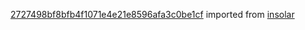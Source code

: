 [2727498bf8bfb4f1071e4e21e8596afa3c0be1cf](https://github.com/insolar/insolar/commit/2727498bf8bfb4f1071e4e21e8596afa3c0be1cf) imported from [insolar](https://github.com/insolar/insolar)
